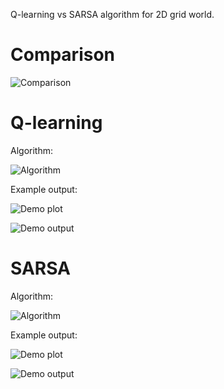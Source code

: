 Q-learning vs SARSA algorithm for 2D grid world.

# Comparison

![Comparison](https://user-images.githubusercontent.com/127620405/226099702-6535945f-0132-468c-85a4-977bf744ed34.png)

# Q-learning

Algorithm:

![Algorithm](https://user-images.githubusercontent.com/127620405/226022293-ecf60a1b-0d55-4389-a541-702a70991217.png)

Example output:

![Demo plot](https://user-images.githubusercontent.com/127620405/226099801-0ea5d92b-6c33-4374-be98-83b2e1749e46.png)

![Demo output](https://user-images.githubusercontent.com/127620405/226099768-124d0558-123b-46f9-82d2-9587b0607694.png)

# SARSA

Algorithm:

![Algorithm](https://user-images.githubusercontent.com/127620405/226022293-ecf60a1b-0d55-4389-a541-702a70991217.png)

Example output:

![Demo plot](https://user-images.githubusercontent.com/127620405/226099783-da5363d9-a80a-4135-b8b2-2f68406fa66e.png)

![Demo output](https://user-images.githubusercontent.com/127620405/226099749-c2099014-6df2-4ae4-a163-bdda3aab7ba8.png)
